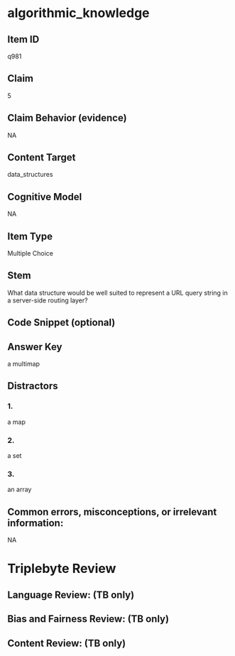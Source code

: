 # algorithmic_knowledge

## Item ID
q981

## Claim
5

## Claim Behavior (evidence)
NA

## Content Target
data_structures

## Cognitive Model
NA

## Item Type
Multiple Choice

## Stem
What data structure would be well suited to represent a URL query string in a server-side routing layer?

## Code Snippet (optional)


## Answer Key
a multimap

## Distractors

### 1.
a map

### 2.
a set

### 3.
an array

## Common errors, misconceptions, or irrelevant information:
NA

# Triplebyte Review


## Language Review: (TB only)


## Bias and Fairness Review: (TB only)


## Content Review: (TB only)

